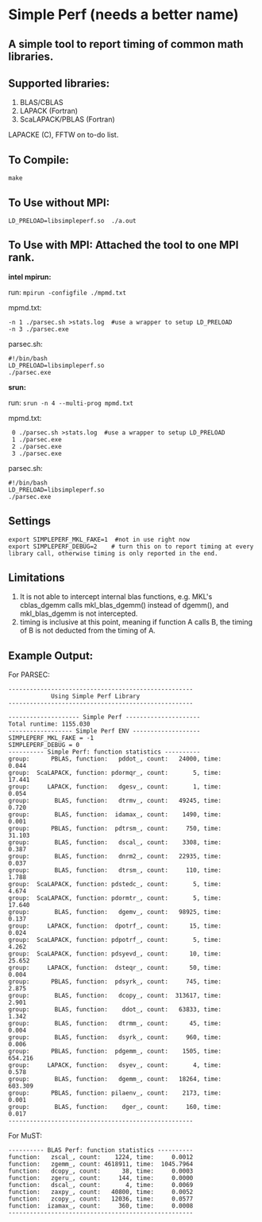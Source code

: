 # Simple Perf  (needs a better name)

## A simple tool to report timing of common math libraries. 

## Supported libraries:
1. BLAS/CBLAS
2. LAPACK (Fortran)
3. ScaLAPACK/PBLAS (Fortran)

LAPACKE (C), FFTW on to-do list.

## To Compile:

``make`` 

## To Use without MPI: 

``LD_PRELOAD=libsimpleperf.so  ./a.out`` 

## To Use with MPI: Attached the tool to one MPI rank.

**intel mpirun:** 

  run: ``mpirun -configfile ./mpmd.txt``  
  
  mpmd.txt: 
  ```
  -n 1 ./parsec.sh >stats.log  #use a wrapper to setup LD_PRELOAD
  -n 3 ./parsec.exe
  ```
  parsec.sh:
  ```
  #!/bin/bash
  LD_PRELOAD=libsimpleperf.so 
  ./parsec.exe 
  ```

**srun:**  

  run: ``srun -n 4 --multi-prog mpmd.txt``
  
  mpmd.txt:
  ```
   0 ./parsec.sh >stats.log  #use a wrapper to setup LD_PRELOAD
   1 ./parsec.exe
   2 ./parsec.exe
   3 ./parsec.exe
   ```
  parsec.sh:
  ```
  #!/bin/bash
  LD_PRELOAD=libsimpleperf.so 
  ./parsec.exe 
  ```

## Settings
```
export SIMPLEPERF_MKL_FAKE=1  #not in use right now
export SIMPLEPERF_DEBUG=2    # turn this on to report timing at every library call, otherwise timing is only reported in the end. 
```

## Limitations
1. It is not able to intercept internal blas functions, e.g.  MKL's cblas_dgemm calls mkl_blas_dgemm() instead of dgemm(), and mkl_blas_dgemm is not intercepted. 
3. timing is inclusive at this point, meaning if function A calls B, the timing of B is not deducted from the timing of A.


## Example Output:

For PARSEC:   
```
----------------------------------------------------
            Using Simple Perf Library
----------------------------------------------------

-------------------- Simple Perf ---------------------
Total runtime: 1155.030
------------------ Simple Perf ENV -------------------
SIMPLEPERF_MKL_FAKE = -1 
SIMPLEPERF_DEBUG = 0 
---------- Simple Perf: function statistics ----------
group:      PBLAS, function:   pddot_, count:   24000, time:      0.044
group:  ScaLAPACK, function: pdormqr_, count:       5, time:     17.441
group:     LAPACK, function:   dgesv_, count:       1, time:      0.054
group:       BLAS, function:   dtrmv_, count:   49245, time:      0.720
group:       BLAS, function:  idamax_, count:    1490, time:      0.001
group:      PBLAS, function:  pdtrsm_, count:     750, time:     31.103
group:       BLAS, function:   dscal_, count:    3308, time:      0.387
group:       BLAS, function:   dnrm2_, count:   22935, time:      0.037
group:       BLAS, function:   dtrsm_, count:     110, time:      1.788
group:  ScaLAPACK, function: pdstedc_, count:       5, time:      4.674
group:  ScaLAPACK, function: pdormtr_, count:       5, time:     17.640
group:       BLAS, function:   dgemv_, count:   98925, time:      0.137
group:     LAPACK, function:  dpotrf_, count:      15, time:      0.024
group:  ScaLAPACK, function: pdpotrf_, count:       5, time:      4.262
group:  ScaLAPACK, function: pdsyevd_, count:      10, time:     25.652
group:     LAPACK, function:  dsteqr_, count:      50, time:      0.004
group:      PBLAS, function:  pdsyrk_, count:     745, time:      2.875
group:       BLAS, function:   dcopy_, count:  313617, time:      2.901
group:       BLAS, function:    ddot_, count:   63833, time:      1.342
group:       BLAS, function:   dtrmm_, count:      45, time:      0.004
group:       BLAS, function:   dsyrk_, count:     960, time:      0.006
group:      PBLAS, function:  pdgemm_, count:    1505, time:    654.216
group:     LAPACK, function:   dsyev_, count:       4, time:      0.578
group:       BLAS, function:   dgemm_, count:   18264, time:    603.309
group:      PBLAS, function: pilaenv_, count:    2173, time:      0.001
group:       BLAS, function:    dger_, count:     160, time:      0.017
----------------------------------------------------

```


For MuST: 
```
---------- BLAS Perf: function statistics ----------
function:   zscal_, count:    1224, time:     0.0012
function:   zgemm_, count: 4618911, time:  1045.7964
function:   dcopy_, count:      38, time:     0.0003
function:   zgeru_, count:     144, time:     0.0000
function:   dscal_, count:       4, time:     0.0069
function:   zaxpy_, count:   40800, time:     0.0052
function:   zcopy_, count:   12036, time:     0.0577
function:  izamax_, count:     360, time:     0.0008
----------------------------------------------------
```
